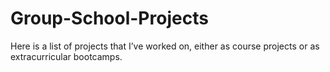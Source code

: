 # Group-School-Projects

Here is a list of projects that I’ve worked on, either as course projects or as extracurricular bootcamps.


